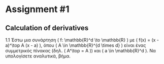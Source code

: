 # Assignment #1
## Calculation of derivatives
1.1 Έστω μια συνάρτηση \( f: \mathbb{R}^d \to \mathbb{R} \) με \( f(x) = (x - a)^\top A (x - a) \), όπου \( A \in \mathbb{R}^{d \times d} \) είναι ένας συμμετρικός πίνακας (δηλ. \( A^\top = A \)) και \( a \in \mathbb{R}^d \). Να υπολογίσετε αναλυτικά, βήμα.




